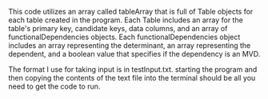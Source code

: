 This code utilizes an array called tableArray that is full of Table objects for each table created in the program.
Each Table includes an array for the table's primary key, candidate keys, data columns, and an array of functionalDependencies objects. 
Each functionalDependencies object includes an array representing the determinant, an array representing the dependent, and a boolean value that specifies if the dependency is an MVD.

The format I use for taking input is in testInput.txt. starting the program and then copying the contents of the text file into the terminal should be all you need to get the code to run.
